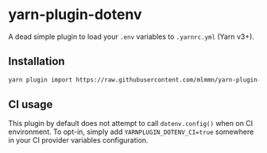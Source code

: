 # yarn-plugin-dotenv

A dead simple plugin to load your `.env` variables to `.yarnrc.yml` (Yarn v3+).

## Installation

```sh
yarn plugin import https://raw.githubusercontent.com/mlmmn/yarn-plugin-dotenv/v1.0.0/bundles/@yarnpkg/plugin-dotenv.js
```

## CI usage

This plugin by default does not attempt to call `dotenv.config()` when on CI environment. To opt-in, simply add `YARNPLUGIN_DOTENV_CI=true` somewhere in your CI provider variables configuration.
